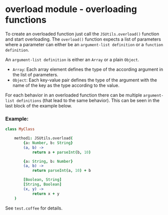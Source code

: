 # overload module - overloading functions

To create an overloaded function just call the `JSUtils.overload()` function and start overloading.
The `overload()` function expects a list of parameters where a parameter can either be an `argument-list definition` or a `function definition`.

An `argument-list definition` is either an `Array` or a plain `Object`.

- `Array`: Each array element defines the type of the according argument in the list of parameters.
- `Object`: Each key-value pair defines the type of the argument with the name of the key as the type according to the value.

For each behavior in an overloaded function there can be multiple `argument-list definitions` (that lead to the same behavior). This can be seen in the last block of the example below.


### Example:

```CoffeeScript
class MyClass

    method1: JSUtils.overload(
        {a: Number, b: String}
        (a, b) ->
            return a + parseInt(b, 10)

        {a: String, b: Number}
        (a, b) ->
            return parseInt(a, 10) + b

        [Boolean, String]
        [String, Boolean]
        (x, y) ->
            return x + y
    )
```

See `test.coffee` for details.
